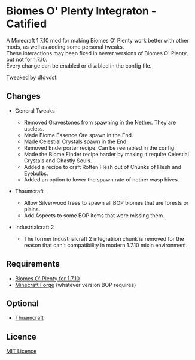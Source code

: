 # Biomes O' Plenty Integraton - Catified

A Minecraft 1.7.10 mod for making Biomes O' Plenty work better with other mods, as well as adding some personal tweaks.     
These interactions may been fixed in newer versions of Biomes O' Plenty, but not for 1.7.10.    
Every change can be enabled or disabled in the config file.     

Tweaked by dfdvdsf.

## **Changes**
* General Tweaks
    * Removed Gravestones from spawning in the Nether. They are useless.
    * Made Biome Essence Ore spawn in the End.
    * Made Celestial Crystals spawn in the End.
    * Removed Enderporter recipe. Can be reenabled in the config.
    * Made the Biome Finder recipe harder by making it require Celestial Crystals and Ghastly Souls.
    * Added a recipe to craft Rotten Flesh out of Chunks of Flesh and Eyebulbs.
    * Added an option to lower the spawn rate of nether wasp hives.

* Thaumcraft
    * Allow Silverwood trees to spawn all BOP biomes that are forests or plains.
    * Add Aspects to some BOP items that were missing them.
* Industrialcraft 2
    * The former Industrialcraft 2 integratiion chunk is removed for the reason that can't compatibility in modern 1.7.10 mixin environment.   

## **Requirements**
* [Biomes O' Plenty for 1.7.10](https://minecraft.curseforge.com/projects/biomes-o-plenty)    
* [Minecraft Forge](http://files.minecraftforge.net/maven/net/minecraftforge/forge/index_1.7.10.html) (whatever version BOP requires)

## **Optional**
* [Thuamcraft](https://www.curseforge.com/minecraft/mc-mods/thaumcraft)

## Licence
[MIT Licence](LICENSE)
